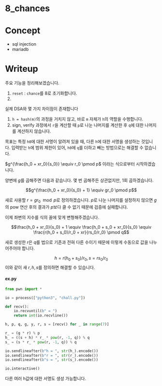 # 8_chances

# Concept

- sql injection
- mariadb

# Writeup

주요 기능을 정리해보겠습니다.
1. `reset` : `chance`를 8로 초기화합니다.
2. 

실제 DSA와 몇 가지 차이점이 존재합니다

1. `h = hash(m)`의 과정을 거치지 않고, 바로 `m` 자체가 `h`의 역할을 수행합니다.
2. sign, verify 과정에서 `r`을 계산할 때 `p`로 나눈 나머지를 계산한 후 `q`에 대한 나머지를 계산하지 않습니다.

목표는 특정 `h0`에 대한 서명이 알려져 있을 때, 다른 `h`에 대한 서명을 생성하는 것입니다. 입력받는 `h`에 범위 제한이 있어, `h0`에 `q`를 더하고 빼는 방법으로는 해결할 수 없습니다.

$g^{\frac{h_0 + xr_0}{s_0}} \equiv r_0 \pmod p$ 이라는 식으로부터 시작하겠습니다.

양변에 $g$를 곱해주면 다음과 같습니다. 몇 번 곱해주든 상관없지만, 1회 곱하겠습니다.

$$g^{\frac{h_0 + xr_0}{s_0} + 1} \equiv gr_0 \pmod p$$

새로 사용할 $r = gr_0 \mod p$로 정의하겠습니다. $p$로 나눈 나머지를 설정하지 않으면 $g$의 pow 연산 후의 결과가 $p$보다 클 수 없기 때문에 검증에 실패합니다.

이제 좌변의 지수를 식의 꼴에 맞게 변형해주겠습니다.

$$\frac{h_0 + xr_0}{s_0} + 1 \equiv \frac{h_0 + s_0 + xr_0}{s_0} \equiv \frac{r(h_0 + s_0)/r_0 + xr}{rs_0/r_0} \pmod q$$

새로 생성한 $r$은 $q$를 법으로 기존과 전혀 다른 수이기 때문에 이렇게 수동으로 값을 나누어주어야 합니다.

$$h = r(h_0 + s_0)/r_0, s = rs_0/r_0$$
이와 같이 새 $r, h, s$를 정의하면 해결할 수 있습니다.


#### ex.py
```python
from pwn import *

io = process(["python3", "chall.py"])

def recv():
    io.recvuntil(b" = ")
    return int(io.recvline())

h, p, q, g, y, r, s = [recv() for _ in range(7)]

r_ = (g * r) % p
h_ = ((s + h) * r_ * pow(r, -1, q)) % q
s_ = (s * r_ * pow(r, -1, q)) % q

io.sendlineafter(b"h = ", str(h_).encode())
io.sendlineafter(b"r = ", str(r_).encode())
io.sendlineafter(b"s = ", str(s_).encode())

io.interactive()

```

다른 여러 h값에 대한 서명도 생성 가능합니다.